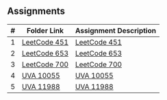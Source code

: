 ## Assignments
|  #  | Folder Link                            | Assignment Description                               |
| :-: | -------------------------------------- | ---------------------------------------------------- |
|  1  | [LeetCode 451](./Assignments/LeetCode) | [LeetCode 451](./Assignments/LeetCode) |
|  2  | [LeetCode 653](./FakeAssignments/A02/README.md) | [LeetCode 653](./FakeAssignments/A02/README.md)  |
|  3  | [LeetCode 700](./FakeAssignments/P01/README.md) | [LeetCode 700](FakeAssignments/P01/README.md)      |
|  4  | [UVA 10055](./FakeAssignments/P02/README.md) | [UVA 10055](./FakeAssignments/P02/README.md)       |
|  5  | [UVA 11988](./FakeAssignments/P02/README.md) | [UVA 11988](./FakeAssignments/P02/README.md)       |

